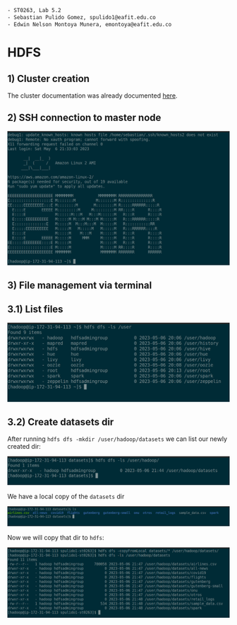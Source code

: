 ```
- ST0263, Lab 5.2
- Sebastian Pulido Gomez, spulido1@eafit.edu.co
- Edwin Nelson Montoya Munera, emontoya@eafit.edu.co
```

# HDFS

## 1) Cluster creation

The cluster documentation was already documented [here](README-51.md).

## 2) SSH connection to master node

![ssh](assets/5.2/ssh-connection.png)

## 3) File management via terminal

## 3.1) List files

![ssh-list](assets/5.2/list-files.png)

## 3.2) Create datasets dir

After running `hdfs dfs -mkdir /user/hadoop/datasets` we can list our newly created dir:

![datasets](assets/5.2/datasets-ls.png)



We have a local copy of the `datasets` dir

![datasets-local](assets/5.2/local-datasets.png)

Now we will copy that dir to `hdfs`:


![hdfs-dirs](assets/5.2/copied-dirs.png)

